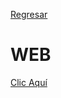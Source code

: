 [Regresar](https://github.com/Carlos-Soto-L/IcyDefender)

# WEB
[Clic Aquí](https://play.unity.com/mg/other/web-16ths)
